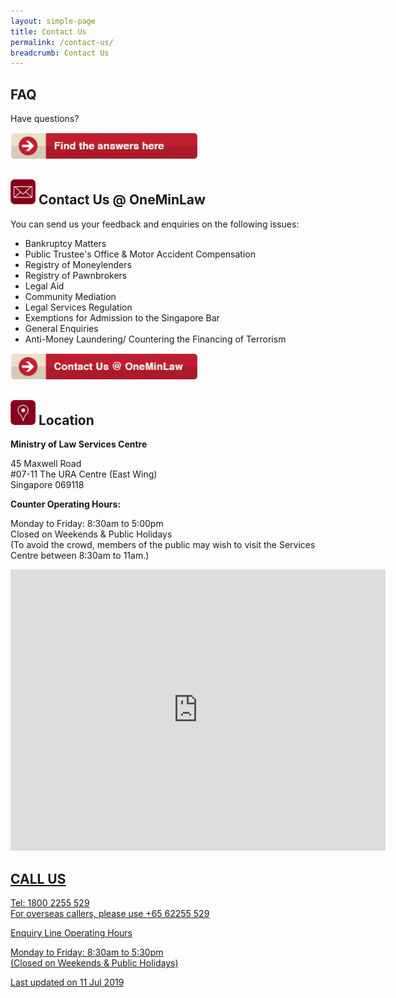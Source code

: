 ```yaml
---
layout: simple-page
title: Contact Us
permalink: /contact-us/
breadcrumb: Contact Us
---
```



FAQ
---

Have questions?

<div class="image">
  <a href="https://va.ecitizen.gov.sg/cfp/customerPages/mlaw/explorefaq.aspx"><img src="/images/mlaw-faq.png/" style="width: 300px">
  </a>
</div>

<img src="/images/enq.png/" style="width: 40px"> Contact Us @ OneMinLaw
---

You can send us your feedback and enquiries on the following issues: 

* Bankruptcy Matters
* Public Trustee's Office & Motor Accident Compensation
* Registry of Moneylenders
* Registry of Pawnbrokers
* Legal Aid
* Community Mediation
* Legal Services Regulation
* Exemptions for Admission to the Singapore Bar
* General Enquiries
* Anti-Money Laundering/ Countering the Financing of Terrorism

<div class="image">
  <a href="https://www.mlaw.gov.sg/eservices/enquiry/"><img src="/images/mlaw-contactus.png/" style="width: 300px">
  </a>
</div>

<img src="/images/loc.png/" style="width: 40px"> Location
---

**Ministry of Law Services Centre**

45 Maxwell Road<br>
#07-11 The URA Centre (East Wing)<br>
Singapore 069118

**Counter Operating Hours:**

Monday to Friday: 8:30am to 5:00pm<br>
Closed on Weekends & Public Holidays<br>
(To avoid the crowd, members of the public may wish to visit the Services Centre between 8:30am to 11am.)

<iframe src="https://www.google.com/maps/embed?pb=!1m18!1m12!1m3!1d3988.822848251594!2d103.84365931492538!3d1.2799253621522304!2m3!1f0!2f0!3f0!3m2!1i1024!2i768!4f13.1!3m3!1m2!1s0x31da190d593a26ad%3A0x59b7a80e5c764ef5!2sURA+Workers!5e0!3m2!1sen!2ssg!4v1562046377422!5m2!1sen!2ssg" width="600" height="450" frameborder="0" style="border:0" allowfullscreen></iframe><br>

<a href="/images/call.png/" style="width: 40px"> CALL US
---

Tel: 1800 2255 529<br>
For overseas callers, please use +65 62255 529

Enquiry Line Operating Hours

Monday to Friday: 8:30am to 5:30pm<br>
(Closed on Weekends & Public Holidays)

<p class="right-side-updated">Last updated on 11 Jul 2019</p> 

